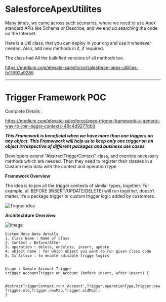 # SalesforceApexUtilites

Many times, we came across such scenarios, where we need to use Apex standard APIs like Schema or Describe, and we end up searching the code on the Internet.

Here is a Util class, that you can deploy in your org and use it whenever needed. Also, add new methods in it, if required.

The class had All the bulkified versions of all methods too.

https://medium.com/elevate-salesforce/salesforce-apex-utilities-fe11692a9288


--------------------------------------------------
# Trigger Framework POC 

Complete Details : 

https://medium.com/elevate-salesforce/apex-trigger-framework-a-generic-way-to-join-tigger-contexts-46c4d9277db0

***This Framework is beneficial when we have more than one triggers on any object. This Framwwork will help us to keep only one trigger on an object irrrespective of different packages and business use cases***

Developers extend "AbstractTriggerContext" class, and override necessary methods which are needed.
Then they need to register their classes in a Custom meta data with the context and operation type

**Framework Overview**

The idea is to join all the trigger contexts of similar types, together. For example, all BEFORE (INSERT/UPDATE/DELETE) will run together, doesn’t matter, it’s a package trigger or custom trigger logic added by customers.

![Trigger idea](https://user-images.githubusercontent.com/22127564/123540521-0aea7500-d75d-11eb-81f4-768b7dad307f.png)


**Architechture Overview**

![Image](https://github.com/vimaltiwari2612/SalesforceApexUtilites/blob/master/Trigger%20Framework/TriggerFramework.png)






    Custom Meta Data details
    1. Class Name : Name of class
    2. Context : Before/After
    3. operation : delete, undelete, insert, update
    4. object name : for which object you want to run given class code
    5. Is Active : to enable /disable trigge logics
    

    Usage : Sample Account Trigger
    trigger AccountTrigger on Account (before insert, after insert) {

            AbstractTriggerContext.run('Account',Trigger.operationType,Trigger.new, Trigger.old,Trigger.newMap,Trigger.oldMap);
    }
    


